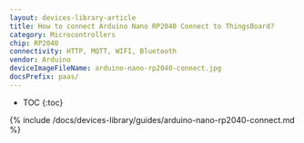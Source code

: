 ```yaml
---
layout: devices-library-article
title: How to connect Arduino Nano RP2040 Connect to ThingsBoard?
category: Microcontrollers
chip: RP2040
connectivity: HTTP, MQTT, WIFI, Bluetooth
vendor: Arduino
deviceImageFileName: arduino-nano-rp2040-connect.jpg
docsPrefix: paas/
---
```


* TOC
{:toc}

{% include /docs/devices-library/guides/arduino-nano-rp2040-connect.md %}
